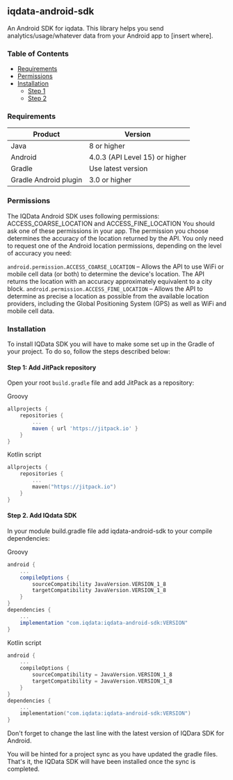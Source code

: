 ## iqdata-android-sdk

An Android SDK for iqdata. This library helps you send analytics/usage/whatever data from your Android app to [insert where].

### Table of Contents
- [Requirements](#requirements)
- [Permissions](#permissions)
- [Installation](#installation)
    - [Step 1](#step-1-add-jitpack-repository)
    - [Step 2](#step-2-add-iqdata-sdk)

### Requirements
|Product|Version|
|---|---|
|Java|8 or higher|
|Android|4.0.3 (API Level 15) or higher|
|Gradle|Use latest version|
|Gradle Android plugin|3.0 or higher|

### Permissions
The IQData Android SDK uses following permissions: ACCESS_COARSE_LOCATION and ACCESS_FINE_LOCATION You should ask one of these permissions in your app.
The permission you choose determines the accuracy of the location returned by the API. You only need to request one of the Android location permissions, depending on the level of accuracy you need:

`android.permission.ACCESS_COARSE_LOCATION` – Allows the API to use WiFi or mobile cell data (or both) to determine the device's location. The API returns the location with an accuracy approximately equivalent to a city block.
`android.permission.ACCESS_FINE_LOCATION` – Allows the API to determine as precise a location as possible from the available location providers, including the Global Positioning System (GPS) as well as WiFi and mobile cell data.

### Installation

To install IQData SDK you will have to make some set up in the Gradle of your project. To do so, follow the steps described below:

#### Step 1: Add JitPack repository

Open your root `build.gradle` file and add JitPack as a repository:

Groovy
```groovy
allprojects {
    repositories {
        ...
        maven { url 'https://jitpack.io' }
    }
}
```
Kotlin script
```kotlin
allprojects {
    repositories {
        ...
        maven("https://jitpack.io")
    }
}
```
#### Step 2. Add IQdata SDK

In your module build.gradle file add iqdata-android-sdk to your compile dependencies:

Groovy
```groovy
android {
    ...
    compileOptions {
        sourceCompatibility JavaVersion.VERSION_1_8
        targetCompatibility JavaVersion.VERSION_1_8
    }
}
dependencies {
    ...
    implementation "com.iqdata:iqdata-android-sdk:VERSION"
}
```
Kotlin script
```kotlin
android {
    ...
    compileOptions {
        sourceCompatibility = JavaVersion.VERSION_1_8
        targetCompatibility = JavaVersion.VERSION_1_8
    }
}
dependencies {
    ...
    implementation("com.iqdata:iqdata-android-sdk:VERSION")
}
```
Don't forget to change the last line with the latest version of IQDara SDK for Android.

You will be hinted for a project sync as you have updated the gradle files. That's it, the IQData SDK will have been installed once the sync is completed.
